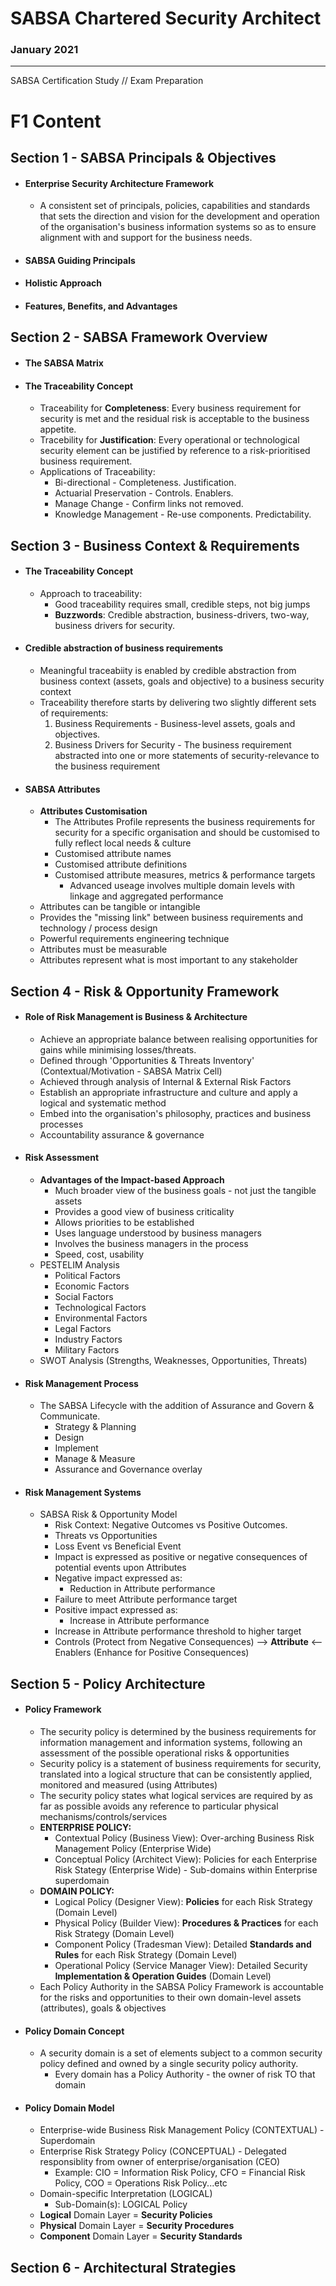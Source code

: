 # SABSA Chartered Security Architect
### January 2021

---

SABSA Certification Study // Exam Preparation

# F1 Content
## Section 1 - SABSA Principals & Objectives
- #### Enterprise Security Architecture Framework
  - A consistent set of principals, policies, capabilities and standards that sets the direction and vision for the development and operation of the organisation's business information systems so as to ensure alignment with and support for the business needs.
- #### SABSA Guiding Principals
- #### Holistic Approach
- #### Features, Benefits, and Advantages

## Section 2 - SABSA Framework Overview
- #### The SABSA Matrix
- #### The Traceability Concept
  - Traceability for __Completeness__: Every business requirement for security is met and the residual risk is acceptable to the business appetite.
  - Tracebility for __Justification__: Every operational or technological security element can be justified by reference to a risk-prioritised business requirement.
  - Applications of Traceability:
    * Bi-directional - Completeness. Justification.
    * Actuarial Preservation - Controls. Enablers.
    * Manage Change - Confirm links not removed.
    * Knowledge Management - Re-use components. Predictability.
      
## Section 3 - Business Context & Requirements
- #### The Traceability Concept
  - Approach to traceability:
    * Good traceability requires small, credible steps, not big jumps
    * __Buzzwords__: Credible abstraction, business-drivers, two-way, business drivers for security. 
- #### Credible abstraction of business requirements
	- Meaningful traceabiity is enabled by credible abstraction from business context (assets, goals and objective) to a business security context
	- Traceability therefore starts by delivering two slightly different sets of requirements:
		1. Business Requirements - Business-level assets, goals and objectives.
		2. Business Drivers for Security - The business requirement abstracted into one or more statements of security-relevance to the business requirement
- #### SABSA Attributes
  - __Attributes Customisation__
    - The Attributes Profile represents the business requirements for security for a specific organisation and should be customised to fully reflect local needs & culture
    - Customised attribute names
    - Customised attribute definitions
    - Customised attribute measures, metrics & performance targets
    	- Advanced useage involves multiple domain levels with linkage and aggregated performance
  - Attributes can be tangible or intangible
  - Provides the "missing link" between business requirements and technology / process design
  - Powerful requirements engineering technique
  - Attributes must be measurable
  - Attributes represent what is most important to any stakeholder

## Section 4 - Risk & Opportunity Framework
- #### Role of Risk Management is Business & Architecture
  - Achieve an appropriate balance between realising opportunities for gains while minimising losses/threats.
  - Defined through 'Opportunities & Threats Inventory' (Contextual/Motivation - SABSA Matrix Cell)
  - Achieved through analysis of Internal & External Risk Factors
  - Establish an appropriate infrastructure and culture and apply a logical and systematic method
  - Embed into the organisation's philosophy, practices and business processes
  - Accountability assurance & governance
- #### Risk Assessment
  - __Advantages of the Impact-based Approach__
    - Much broader view of the business goals - not just the tangible assets
    - Provides a good view of business criticality
    - Allows priorities to be established
    - Uses language understood by business managers
    - Involves the business managers in the process
    - Speed, cost, usability
  - PESTELIM Analysis
    * Political Factors
    * Economic Factors
    * Social Factors
    * Technological Factors
    * Environmental Factors
    * Legal Factors
    * Industry Factors
    * Military Factors
  - SWOT Analysis (Strengths, Weaknesses, Opportunities, Threats)
- #### Risk Management Process
  - The SABSA Lifecycle with the addition of Assurance and Govern & Communicate.
  	- Strategy & Planning
	- Design
	- Implement
	- Manage & Measure
	- Assurance and Governance overlay
- #### Risk Management Systems
  - SABSA Risk & Opportunity Model
    - Risk Context: Negative Outcomes vs Positive Outcomes.
    - Threats vs Opportunities
    - Loss Event vs Beneficial Event
    - Impact is expressed as positive or negative consequences of potential events upon Attributes
    - Negative impact expressed as:
    	- Reduction in Attribute performance
	- Failure to meet Attribute performance target
    - Positive impact expressed as:
    	- Increase in Attribute performance
	- Increase in Attribute performance threshold to higher target
    - Controls (Protect from Negative Consequences) --> __Attribute__ <-- Enablers (Enhance for Positive Consequences)

## Section 5 - Policy Architecture
- #### Policy Framework
  - The security policy is determined by the business requirements for information management and information systems, following an assessment of the possible operational risks & opportunities
  - Security policy is a statement of business requirements for security, translated into a logical structure that can be consistently applied, monitored and measured (using Attributes)
  - The security policy states what logical services are required by as far as possible avoids any reference to particular physical mechanisms/controls/services
  - __ENTERPRISE POLICY:__
  	- Contextual Policy (Business View): Over-arching Business Risk Management Policy (Enterprise Wide)
  	- Conceptual Policy (Architect View): Policies for each Enterprise Risk Stategy (Enterprise Wide) - Sub-domains within Enterprise superdomain
  - __DOMAIN POLICY:__
  	- Logical Policy (Designer View): __Policies__ for each Risk Strategy (Domain Level)
  	- Physical Policy (Builder View): __Procedures & Practices__ for each Risk Strategy (Domain Level)
  	- Component Policy (Tradesman View): Detailed __Standards and Rules__ for each Risk Strategy (Domain Level)
  	- Operational Policy (Service Manager View): Detailed Security __Implementation & Operation Guides__ (Domain Level)
  - Each Policy Authority in the SABSA Policy Framework is accountable for the risks and opportunities to their own domain-level assets (attributes), goals & objectives
- #### Policy Domain Concept
  - A security domain is a set of elements subject to a common security policy defined and owned by a single security policy authority.
  	- Every domain has a Policy Authority - the owner of risk TO that domain
- #### Policy Domain Model
  - Enterprise-wide Business Risk Management Policy (CONTEXTUAL) - Superdomain
  - Enterprise Risk Strategy Policy (CONCEPTUAL) - Delegated responsiblity from owner of enterprise/organisation (CEO)
  	- Example: CIO = Information Risk Policy, CFO = Financial Risk Policy, COO = Operations Risk Policy...etc
  - Domain-specific Interpretation (LOGICAL)
  	- Sub-Domain(s): LOGICAL Policy
  - __Logical__ Domain Layer = __Security Policies__
  - __Physical__ Domain Layer = __Security Procedures__
  - __Component__ Domain Layer = __Security Standards__
## Section 6 - Architectural Strategies
